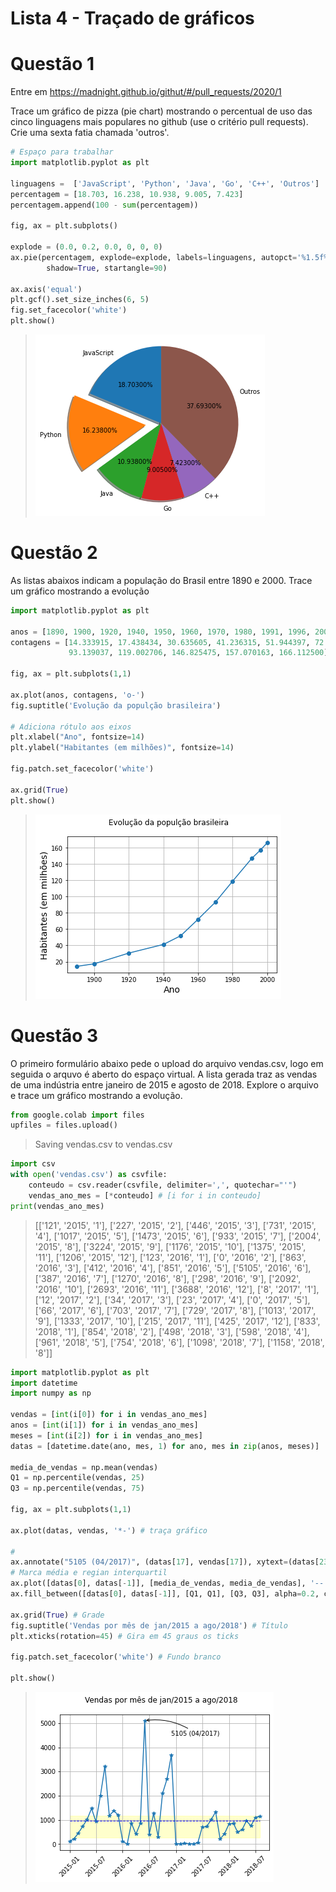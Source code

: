 # Lista 4 - Traçado de gráficos

# Questão 1

Entre em https://madnight.github.io/githut/#/pull_requests/2020/1

Trace um gráfico de pizza (pie chart) mostrando o percentual de uso das cinco linguagens mais populares no github (use o critério pull requests). Crie uma sexta fatia chamada 'outros'.

```python
# Espaço para trabalhar
import matplotlib.pyplot as plt

linguagens =  ['JavaScript', 'Python', 'Java', 'Go', 'C++', 'Outros']
percentagem = [18.703, 16.238, 10.938, 9.005, 7.423]
percentagem.append(100 - sum(percentagem))

fig, ax = plt.subplots()

explode = (0.0, 0.2, 0.0, 0, 0, 0)  
ax.pie(percentagem, explode=explode, labels=linguagens, autopct='%1.5f%%',
        shadow=True, startangle=90)

ax.axis('equal')  
plt.gcf().set_size_inches(6, 5)
fig.set_facecolor('white')
plt.show()
```
> ![Gráfico04-01](Gráficos/Gráfico04-01.png)



# Questão 2
As listas abaixos indicam a população do Brasil entre 1890 e 2000. Trace um gráfico mostrando a evolução

```python
import matplotlib.pyplot as plt

anos = [1890, 1900, 1920, 1940, 1950, 1960, 1970, 1980, 1991, 1996, 2000]
contagens = [14.333915, 17.438434, 30.635605, 41.236315, 51.944397, 72.191370,
             93.139037, 119.002706, 146.825475, 157.070163, 166.112500]

fig, ax = plt.subplots(1,1)

ax.plot(anos, contagens, 'o-')
fig.suptitle('Evolução da populção brasileira')

# Adiciona rótulo aos eixos
plt.xlabel("Ano", fontsize=14)
plt.ylabel("Habitantes (em milhões)", fontsize=14)

fig.patch.set_facecolor('white')

ax.grid(True)
plt.show()
```
> ![Gráfico04-02](Gráficos/Gráfico04-02.png)



# Questão 3

O primeiro formulário abaixo pede o upload do arquivo vendas.csv, logo em seguida o arquvo é aberto do espaço virtual. A lista gerada traz as vendas de uma indústria entre janeiro de 2015 e agosto de 2018. Explore o arquivo e trace um gráfico mostrando a evolução.

```python
from google.colab import files
upfiles = files.upload()
```
> Saving vendas.csv to vendas.csv

```python
import csv
with open('vendas.csv') as csvfile:
    conteudo = csv.reader(csvfile, delimiter=',', quotechar="'")
    vendas_ano_mes = [*conteudo] # [i for i in conteudo]
print(vendas_ano_mes)
```
> [['121', '2015', '1'], ['227', '2015', '2'], ['446', '2015', '3'], ['731', '2015', '4'], ['1017', '2015', '5'], ['1473', '2015', '6'], ['933', '2015', '7'], ['2004', '2015', '8'], ['3224', '2015', '9'], ['1176', '2015', '10'], ['1375', '2015', '11'], ['1206', '2015', '12'], ['123', '2016', '1'], ['0', '2016', '2'], ['863', '2016', '3'], ['412', '2016', '4'], ['851', '2016', '5'], ['5105', '2016', '6'], ['387', '2016', '7'], ['1270', '2016', '8'], ['298', '2016', '9'], ['2092', '2016', '10'], ['2693', '2016', '11'], ['3688', '2016', '12'], ['8', '2017', '1'], ['12', '2017', '2'], ['34', '2017', '3'], ['23', '2017', '4'], ['0', '2017', '5'], ['66', '2017', '6'], ['703', '2017', '7'], ['729', '2017', '8'], ['1013', '2017', '9'], ['1333', '2017', '10'], ['215', '2017', '11'], ['425', '2017', '12'], ['833', '2018', '1'], ['854', '2018', '2'], ['498', '2018', '3'], ['598', '2018', '4'], ['961', '2018', '5'], ['754', '2018', '6'], ['1098', '2018', '7'], ['1158', '2018', '8']]

```python
import matplotlib.pyplot as plt
import datetime
import numpy as np

vendas = [int(i[0]) for i in vendas_ano_mes]
anos = [int(i[1]) for i in vendas_ano_mes]
meses = [int(i[2]) for i in vendas_ano_mes]
datas = [datetime.date(ano, mes, 1) for ano, mes in zip(anos, meses)]

media_de_vendas = np.mean(vendas)
Q1 = np.percentile(vendas, 25)
Q3 = np.percentile(vendas, 75)

fig, ax = plt.subplots(1,1)

ax.plot(datas, vendas, '*-') # traça gráfico

#
ax.annotate("5105 (04/2017)", (datas[17], vendas[17]), xytext=(datas[23], 4500), arrowprops={'arrowstyle':'->', 'connectionstyle':'arc3,rad=.2'})
# Marca média e regian interquartil  
ax.plot([datas[0], datas[-1]], [media_de_vendas, media_de_vendas], '--', color='blue', linewidth=1 )
ax.fill_between([datas[0], datas[-1]], [Q1, Q1], [Q3, Q3], alpha=0.2, color='yellow')

ax.grid(True) # Grade
fig.suptitle('Vendas por mês de jan/2015 a ago/2018') # Título
plt.xticks(rotation=45) # Gira em 45 graus os ticks

fig.patch.set_facecolor('white') # Fundo branco

plt.show()
```
> ![Gráfico04-03](Gráficos/Gráfico04-03.png)
